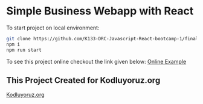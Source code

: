 # Simple Business Webapp with React

To start project on local environment:
```sh
git clone https://github.com/K133-DRC-Javascript-React-bootcamp-1/final-project-mehmetsahin1.git
npm i
npm run start
```
To see this project online checkout the link given below:
[Online Example](https://mehmetsahin1.github.io/simple-business-webapp/)

## This Project Created for Kodluyoruz.org
[Kodluyoruz.org](https://kodluyoruz.org)
